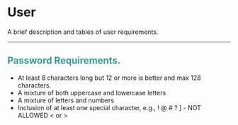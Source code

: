 #  User

  
A brief description and tables of user requirements.

---

##  <span style="color:#3b9897">Password Requirements.</span>

- At least 8 characters long but 12 or more is better and max 128 characters.
- A mixture of both uppercase and lowercase letters
- A mixture of letters and numbers
- Inclusion of at least one special character, e.g., ! @ # ? ] - NOT ALLOWED < or >
